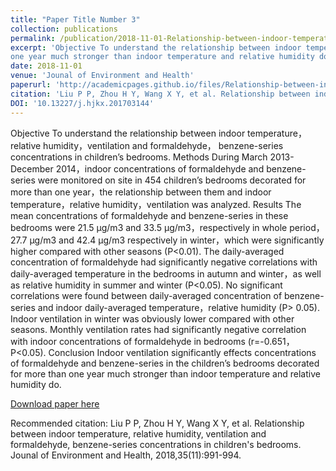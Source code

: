 ```yaml
---
title: "Paper Title Number 3"
collection: publications
permalink: /publication/2018-11-01-Relationship-between-indoor-temperature-relative-humidity-ventilation-and-formaldehyde-benzene-series-concentrations-in-children’s-bedrooms
excerpt: 'Objective To understand the relationship between indoor temperature，relative humidity，ventilation and formaldehyde， benzene-series concentrations in children’s bedrooms. Methods During March 2013-December 2014，indoor concentrations of formaldehyde and benzene-series were monitored on site in 454 children’s bedrooms decorated for more than one year，the relationship between them and indoor temperature，relative humidity，ventilation was analyzed. Results The mean concentrations of formaldehyde and benzene-series in these bedrooms were 21.5 μg/m3 and 33.5 μg/m3，respectively in whole period，27.7 μg/m3 and 42.4 μg/m3 respectively in winter，which were significantly higher compared with other seasons (P<0.01). The daily-averaged concentration of formaldehyde had significantly negative correlations with daily-averaged temperature in the bedrooms in autumn and winter，as well as relative humidity in summer and winter (P<0.05). No significant correlations were found between daily-averaged concentration of benzene-series and indoor daily-averaged temperature，relative humidity (P> 0.05). Indoor ventilation in winter was obviously lower compared with other seasons. Monthly ventilation rates had significantly negative correlation with indoor concentrations of formaldehyde in bedrooms (r=-0.651，P<0.05). Conclusion Indoor ventilation significantly effects concentrations of formaldehyde and benzene-series in the children’s bedrooms decorated for more than
one year much stronger than indoor temperature and relative humidity do.'
date: 2018-11-01
venue: 'Jounal of Environment and Health'
paperurl: 'http://academicpages.github.io/files/Relationship-between-indoor-temperature-relative-humidity-ventilation-and-formaldehyde-benzene-series-concentrations-in-childrens-bedrooms.pdf'
citation: 'Liu P P, Zhou H Y, Wang X Y, et al. Relationship between indoor temperature, relative humidity, ventilation and formaldehyde, benzene-series concentrations in children's bedrooms. Jounal of Environment and Health, 2018,35(11):991-994.'
DOI: '10.13227/j.hjkx.201703144'
---
```

Objective To understand the relationship between indoor temperature，relative humidity，ventilation and formaldehyde， benzene-series concentrations in children’s bedrooms. Methods During March 2013-December 2014，indoor concentrations of formaldehyde and benzene-series were monitored on site in 454 children’s bedrooms decorated for more than one year，the relationship between them and indoor temperature，relative humidity，ventilation was analyzed. Results The mean concentrations of formaldehyde and benzene-series in these bedrooms were 21.5 μg/m3 and 33.5 μg/m3，respectively in whole period，27.7 μg/m3 and 42.4 μg/m3 respectively in winter，which were significantly higher compared with other seasons (P<0.01). The daily-averaged concentration of formaldehyde had significantly negative correlations with daily-averaged temperature in the bedrooms in autumn and winter，as well as relative humidity in summer and winter (P<0.05). No significant correlations were found between daily-averaged concentration of benzene-series and indoor daily-averaged temperature，relative humidity (P> 0.05). Indoor ventilation in winter was obviously lower compared with other seasons. Monthly ventilation rates had significantly negative correlation with indoor concentrations of formaldehyde in bedrooms (r=-0.651，P<0.05). Conclusion Indoor ventilation significantly effects concentrations of formaldehyde and benzene-series in the children’s bedrooms decorated for more than
one year much stronger than indoor temperature and relative humidity do.

[Download paper here](http://academicpages.github.io/files/Relationship-between-indoor-temperature-relative-humidity-ventilation-and-formaldehyde-benzene-series-concentrations-in-childrens-bedrooms.pdf)

Recommended citation: Liu P P, Zhou H Y, Wang X Y, et al. Relationship between indoor temperature, relative humidity, ventilation and formaldehyde, benzene-series concentrations in children's bedrooms. Jounal of Environment and Health, 2018,35(11):991-994.
